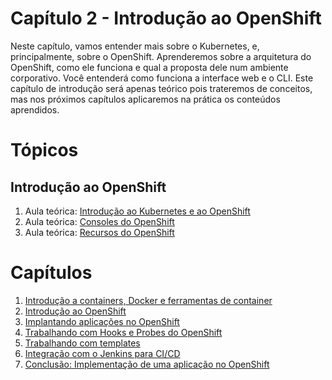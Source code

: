 # Capítulo 2 - Introdução ao OpenShift
Neste capítulo, vamos entender mais sobre o Kubernetes, e, principalmente, sobre o OpenShift. Aprenderemos sobre a arquitetura do OpenShift, como ele funciona e qual a proposta dele num ambiente corporativo. Você entenderá como funciona a interface web e o CLI. Este capítulo de introdução será apenas teórico pois trateremos de conceitos, mas nos próximos capítulos aplicaremos na prática os conteúdos aprendidos.

# Tópicos
## Introdução ao OpenShift
1. Aula teórica: [Introdução ao Kubernetes e ao OpenShift](aula01)
2. Aula teórica: [Consoles do OpenShift](aula02)
3. Aula teórica: [Recursos do OpenShift](aula03)

# Capítulos
1. [Introdução a containers, Docker e ferramentas de container](https://github.com/mentoria-openshift/capitulo01)
2. [Introdução ao OpenShift](https://github.com/mentoria-openshift/capitulo02)
3. [Implantando aplicações no OpenShift](https://github.com/mentoria-openshift/capitulo03)
4. [Trabalhando com Hooks e Probes do OpenShift](https://github.com/mentoria-openshift/capitulo04)
5. [Trabalhando com templates](https://github.com/mentoria-openshift/capitulo05)
6. [Integração com o Jenkins para CI/CD](https://github.com/mentoria-openshift/capitulo06)
7. [Conclusão: Implementação de uma aplicação no OpenShift](https://github.com/mentoria-openshift/capitulo07)
